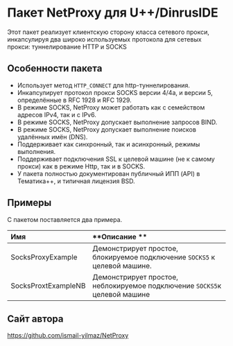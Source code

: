# Пакет NetProxy для U++/DinrusIDE

Этот пакет реализует клиентскую сторону класса сетевого прокси, инкапсулируя два широко используемых протокола для сетевых прокси: туннелирование HTTP и SOCKS

## Особенности пакета

- Использует метод `HTTP_CONNECT` для http-туннелирования.
- Инкапсулирует протокол прокси SOCKS версии 4/4a, и версии 5, определённые в RFC 1928 и RFC 1929. 
- В режиме SOCKS, NetProxy может работать как с семейством адресов IPv4, так и с IPv6.
- В режиме SOCKS, NetProxy допускает выполнение запросов BIND.
- В режиме SOCKS, NetProxy допускает выполнение поисков удалённых имён (DNS).
- Поддерживает как синхронный, так и асинхронный, режимы выполнения.
- Поддерживает подключения SSL к целевой машине (не к самому прокси) как в режиме Http, так и в SOCKS.
- У пакета полностью документирован публичный ИПП (API) в Тематика++, и типичная лицензия BSD.

## Примеры

С пакетом поставляется два примера.

|**Имя**             | **Описание    **                                                             |
|:---                 |:---                                                                         |
| SocksProxyExample   | Демонстрирует простое, блокируемое подключение `SOCKS5` к целевой машине.   |
| SocksProxtExampleNB | Демонстрирует простое, неблокируемое подключение `SOCKS5`к целевой машине   |

## Сайт автора

https://github.com/ismail-yilmaz/NetProxy
